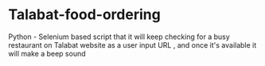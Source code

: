 # Talabat-food-ordering
Python - Selenium based script that it will keep checking for a busy restaurant on Talabat website as a user input URL , and once it's available  it will make a beep sound
